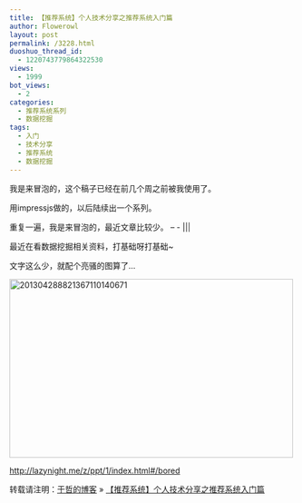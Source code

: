 ```yaml
---
title: 【推荐系统】个人技术分享之推荐系统入门篇
author: Flowerowl
layout: post
permalink: /3228.html
duoshuo_thread_id:
  - 1220743779864322530
views:
  - 1999
bot_views:
  - 2
categories:
  - 推荐系统系列
  - 数据挖掘
tags:
  - 入门
  - 技术分享
  - 推荐系统
  - 数据挖掘
---
```

我是来冒泡的，这个稿子已经在前几个周之前被我使用了。

用impressjs做的，以后陆续出一个系列。

重复一遍，我是来冒泡的，最近文章比较少。 &#8211; - |||

最近在看数据挖掘相关资料，打基础呀打基础~

文字这么少，就配个亮骚的图算了&#8230;

<img title="201304288821367110140671.jpg" src="http://lazynight.me/wp-content/uploads/2013/11/201304288821367110140671.jpg" alt="201304288821367110140671" width="500" height="315" border="0" />

<http://lazynight.me/z/ppt/1/index.html#/bored>

转载请注明：[于哲的博客][1] &raquo; [【推荐系统】个人技术分享之推荐系统入门篇][2]

 [1]: http://lazynight.me
 [2]: http://lazynight.me/3228.html